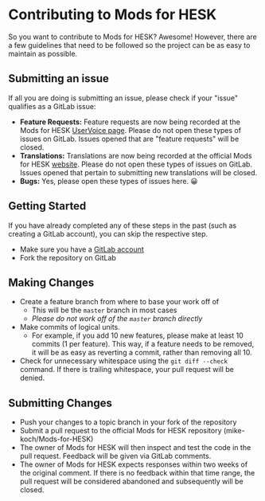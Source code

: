 # Contributing to Mods for HESK
So you want to contribute to Mods for HESK? Awesome! However, there are a few guidelines that need to be followed so the project can be as easy to maintain as possible.

## Submitting an issue
If all you are doing is submitting an issue, please check if your "issue" qualifies as a GitLab issue:
 - **Feature Requests:** Feature requests are now being recorded at the Mods for HESK [UserVoice page](https://mods-for-hesk.uservoice.com/forums/254758-general). Please do not open these types of issues on GitLab. Issues opened that are "feature requests" will be closed.
 - **Translations:** Translations are now being recorded at the official Mods for HESK [website](https://mods-for-hesk.mkochcs.com/download.php). Please do not open these types of issues on GitLab. Issues opened that pertain to submitting new translations will be closed.
 - **Bugs:** Yes, please open these types of issues here. :grinning:

## Getting Started
If you have already completed any of these steps in the past (such as creating a GitLab account), you can skip the respective step.
 - Make sure you have a [GitLab account](https://gitlab.com/users/sign_in)
 - Fork the repository on GitLab

## Making Changes
 - Create a feature branch from where to base your work off of
   - This will be the `master` branch in most cases
   - *Please do not work off of the `master` branch directly*
 - Make commits of logical units.
   - For example, if you add 10 new features, please make at least 10 commits (1 per feature). This way, if a feature needs to be removed, it will be as easy as reverting a commit, rather than removing all 10.
 - Check for unnecessary whitespace using the `git diff --check` command. If there is trailing whitespace, your pull request will be denied.

## Submitting Changes
 - Push your changes to a topic branch in your fork of the repository
 - Submit a pull request to the official Mods for HESK repository (mike-koch/Mods-for-HESK)
 - The owner of Mods for HESK will then inspect and test the code in the pull request.  Feedback will be given via GitLab comments.
 - The owner of Mods for HESK expects responses within two weeks of the original comment. If there is no feedback within that time range, the pull request will be considered abandoned and subsequently will be closed.
